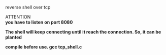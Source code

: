 reverse shell over tcp

ATTENTION<br/>
**you have to listen on port 8080**

**The shell will keep connecting until it reach the connection. So, it can be planted**

**compile before use. gcc tcp_shell.c**
